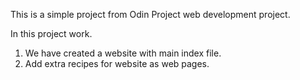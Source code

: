 This is a simple project from Odin Project web development project.

In this project work.

1. We have created a website with main index file.
2. Add extra recipes for website as web pages.

